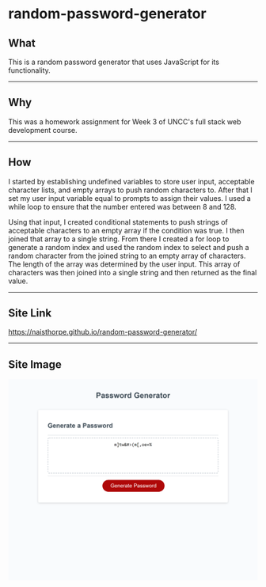 # random-password-generator

## What

This is a random password generator that uses JavaScript for its functionality.

--------

## Why

This was a homework assignment for Week 3 of UNCC's full stack web development course.

-----

## How

I started by establishing undefined variables to store user input, acceptable character lists, and empty arrays to push random characters to. After that I set my user input variable equal to prompts to assign their values. I used a while loop to ensure that the number entered was between 8 and 128.

Using that input, I created conditional statements to push strings of acceptable characters to an empty array if the condition was true. I then joined that array to a single string. From there I created a for loop to generate a random index and used the random index to select and push a random character from the joined string to an empty array of characters. The length of the array was determined by the user input. This array of characters was then joined into a single string and then returned as the final value.

-----

## Site Link

https://naisthorpe.github.io/random-password-generator/

------
## Site Image

![Screenshot of site](assets/images/random-password-site-screenshot.png)